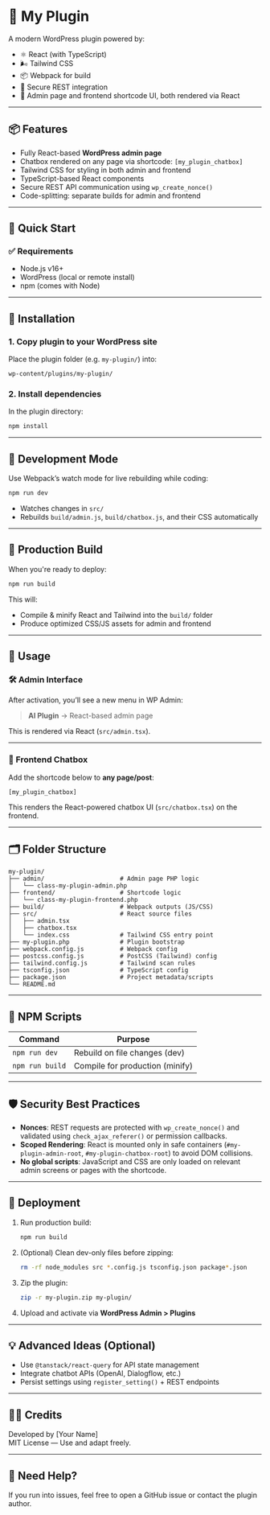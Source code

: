 # 🧩 My Plugin

A modern WordPress plugin powered by:

- ⚛️ React (with TypeScript)
- 🌬 Tailwind CSS
- 📦 Webpack for build
- 🔐 Secure REST integration
- 🧩 Admin page and frontend shortcode UI, both rendered via React

---

## 📦 Features

- Fully React-based **WordPress admin page**
- Chatbox rendered on any page via shortcode: `[my_plugin_chatbox]`
- Tailwind CSS for styling in both admin and frontend
- TypeScript-based React components
- Secure REST API communication using `wp_create_nonce()`
- Code-splitting: separate builds for admin and frontend

---

## 🚀 Quick Start

### ✅ Requirements

- Node.js v16+
- WordPress (local or remote install)
- npm (comes with Node)

---

## 🔧 Installation

### 1. Copy plugin to your WordPress site

Place the plugin folder (e.g. `my-plugin/`) into:

```
wp-content/plugins/my-plugin/
```

### 2. Install dependencies

In the plugin directory:

```bash
npm install
```

---

## 🧪 Development Mode

Use Webpack’s watch mode for live rebuilding while coding:

```bash
npm run dev
```

- Watches changes in `src/`
- Rebuilds `build/admin.js`, `build/chatbox.js`, and their CSS automatically

---

## 🚀 Production Build

When you're ready to deploy:

```bash
npm run build
```

This will:

- Compile & minify React and Tailwind into the `build/` folder
- Produce optimized CSS/JS assets for admin and frontend

---

## 📜 Usage

### 🛠 Admin Interface

After activation, you’ll see a new menu in WP Admin:

> **AI Plugin** → React-based admin page

This is rendered via React (`src/admin.tsx`).

---

### 💬 Frontend Chatbox

Add the shortcode below to **any page/post**:

```text
[my_plugin_chatbox]
```

This renders the React-powered chatbox UI (`src/chatbox.tsx`) on the frontend.

---

## 🗂 Folder Structure

```
my-plugin/
├── admin/                     # Admin page PHP logic
│   └── class-my-plugin-admin.php
├── frontend/                  # Shortcode logic
│   └── class-my-plugin-frontend.php
├── build/                     # Webpack outputs (JS/CSS)
├── src/                       # React source files
│   ├── admin.tsx
│   ├── chatbox.tsx
│   └── index.css              # Tailwind CSS entry point
├── my-plugin.php              # Plugin bootstrap
├── webpack.config.js          # Webpack config
├── postcss.config.js          # PostCSS (Tailwind) config
├── tailwind.config.js         # Tailwind scan rules
├── tsconfig.json              # TypeScript config
├── package.json               # Project metadata/scripts
└── README.md
```

---

## 🔧 NPM Scripts

| Command         | Purpose                         |
|-----------------|----------------------------------|
| `npm run dev`   | Rebuild on file changes (dev)   |
| `npm run build` | Compile for production (minify) |

---

## 🛡 Security Best Practices

- **Nonces**: REST requests are protected with `wp_create_nonce()` and validated using `check_ajax_referer()` or permission callbacks.
- **Scoped Rendering**: React is mounted only in safe containers (`#my-plugin-admin-root`, `#my-plugin-chatbox-root`) to avoid DOM collisions.
- **No global scripts**: JavaScript and CSS are only loaded on relevant admin screens or pages with the shortcode.

---

## 🚚 Deployment

1. Run production build:

   ```bash
   npm run build
   ```

2. (Optional) Clean dev-only files before zipping:

   ```bash
   rm -rf node_modules src *.config.js tsconfig.json package*.json
   ```

3. Zip the plugin:

   ```bash
   zip -r my-plugin.zip my-plugin/
   ```

4. Upload and activate via **WordPress Admin > Plugins**

---

## 💡 Advanced Ideas (Optional)

- Use `@tanstack/react-query` for API state management
- Integrate chatbot APIs (OpenAI, Dialogflow, etc.)
- Persist settings using `register_setting()` + REST endpoints

---

## 🧑‍💻 Credits

Developed by [Your Name]  
MIT License — Use and adapt freely.

---

## 💬 Need Help?

If you run into issues, feel free to open a GitHub issue or contact the plugin author.
